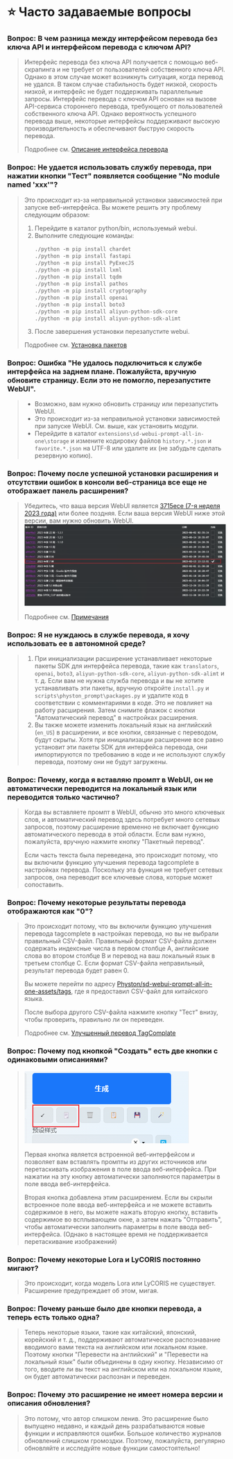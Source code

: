 # :star: Часто задаваемые вопросы

### Вопрос: В чем разница между интерфейсом перевода без ключа API и интерфейсом перевода с ключом API?

> Интерфейс перевода без ключа API получается с помощью веб-скрапинга и не требует от пользователей собственного ключа API. Однако в этом случае может возникнуть ситуация, когда перевод не удался. В таком случае стабильность будет низкой, скорость низкой, и интерфейс не будет поддерживать параллельные запросы. Интерфейс перевода с ключом API основан на вызове API-сервиса стороннего перевода, требующего от пользователей собственного ключа API. Однако вероятность успешного перевода выше, некоторые интерфейсы поддерживают высокую производительность и обеспечивают быструю скорость перевода.
>
> Подробнее см. [Описание интерфейса перевода](/ru/TranslationApiConfiguration.md#Описание-интерфейса-перевода)

### Вопрос: Не удается использовать службу перевода, при нажатии кнопки "Тест" появляется сообщение "No module named 'xxx'"?

> Это происходит из-за неправильной установки зависимостей при запуске веб-интерфейса. Вы можете решить эту проблему следующим образом:
> 1. Перейдите в каталог python/bin, используемый webui.
> 2. Выполните следующие команды:
>    ```
>    ./python -m pip install chardet
>    ./python -m pip install fastapi
>    ./python -m pip install PyExecJS
>    ./python -m pip install lxml
>    ./python -m pip install tqdm
>    ./python -m pip install pathos
>    ./python -m pip install cryptography
>    ./python -m pip install openai
>    ./python -m pip install boto3
>    ./python -m pip install aliyun-python-sdk-core
>    ./python -m pip install aliyun-python-sdk-alimt
>    ```
> 3. После завершения установки перезапустите webui.
>
> Подробнее см. [Установка пакетов](/ru/InstallationPackages.md)

### Вопрос: Ошибка "Не удалось подключиться к службе интерфейса на заднем плане. Пожалуйста, вручную обновите страницу. Если это не помогло, перезапустите WebUI".

> - Возможно, вам нужно обновить страницу или перезапустить WebUI.
> - Это происходит из-за неправильной установки зависимостей при запуске WebUI. См. выше, как установить модули.
> - Перейдите в каталог `extensions\sd-webui-prompt-all-in-one\storage` и измените кодировку файлов `history.*.json` и `favorite.*.json` на UTF-8 или удалите их (не забудьте сделать резервную копию).

### Вопрос: Почему после успешной установки расширения и отсутствии ошибок в консоли веб-страница все еще не отображает панель расширения?

> Убедитесь, что ваша версия WebUI является [3715ece (7-я неделя 2023 года)](https://github.com/AUTOMATIC1111/stable-diffusion-webui/commit/3715ece) или более поздняя. Если ваша версия WebUI ниже этой версии, вам нужно обновить WebUI.
> ![](../assets/images/minimum_version_webui.png)
>
> Подробнее см. [Примечания](/ru/Installation.md#Примечания)

### Вопрос: Я не нуждаюсь в службе перевода, я хочу использовать ее в автономной среде?

> 1. При инициализации расширение устанавливает некоторые пакеты SDK для интерфейса перевода, такие как `translators`, `openai`, `boto3`, `aliyun-python-sdk-core`, `aliyun-python-sdk-alimt` и т. д. Если вам не нужна служба перевода и вы не хотите устанавливать эти пакеты, вручную откройте `install.py` и `scripts\physton_prompt\packages.py` и удалите код в соответствии с комментариями в коде. Это не повлияет на работу расширения. Затем снимите флажок с кнопки "Автоматический перевод" в настройках расширения.
> 2. Вы также можете изменить локальный язык на английский (`en_US`) в расширении, и все кнопки, связанные с переводом, будут скрыты. Хотя при инициализации расширение все равно установит эти пакеты SDK для интерфейса перевода, они импортируются по требованию в коде и не используют службу перевода, поэтому они не будут загружены.

### Вопрос: Почему, когда я вставляю промпт в WebUI, он не автоматически переводится на локальный язык или переводится только частично?

> Когда вы вставляете промпт в WebUI, обычно это много ключевых слов, и автоматический перевод здесь потребует много сетевых запросов, поэтому расширение временно не включает функцию автоматического перевода в этой области. Если вам нужно, пожалуйста, вручную нажмите кнопку "Пакетный перевод".
>
> Если часть текста была переведена, это происходит потому, что вы включили функцию улучшения перевода tagcomplete в настройках перевода. Поскольку эта функция не требует сетевых запросов, она переводит все ключевые слова, которые может сопоставить.

### Вопрос: Почему некоторые результаты перевода отображаются как "0"?

> Это происходит потому, что вы включили функцию улучшения перевода tagcomplete в настройках перевода, но вы не выбрали правильный CSV-файл. Правильный формат CSV-файла должен содержать индексные числа в первом столбце A, английские слова во втором столбце B и перевод на ваш локальный язык в третьем столбце C. Если формат CSV-файла неправильный, результат перевода будет равен 0.
>
> Вы можете перейти по адресу [Physton/sd-webui-prompt-all-in-one-assets/tags](https://github.com/Physton/sd-webui-prompt-all-in-one-assets/tree/main/tags), где я предоставил CSV-файл для китайского языка.
>
> После выбора другого CSV-файла нажмите кнопку "Тест" внизу, чтобы проверить, правильно ли он переведен.
>
> Подробнее см. [Улучшенный перевод TagComplate](/ru/TranslationApiConfiguration.md#Улучшенный-перевод-tagcomplate)

### Вопрос: Почему под кнопкой "Создать" есть две кнопки с одинаковыми описаниями?

> ![](../assets/images/paste.png)
>
> Первая кнопка является встроенной веб-интерфейсом и позволяет вам вставлять промпты из других источников или перетаскивать изображения в поле ввода веб-интерфейса. При нажатии на эту кнопку автоматически заполняются параметры в поле ввода веб-интерфейса.
>
> Вторая кнопка добавлена этим расширением. Если вы скрыли встроенное поле ввода веб-интерфейса и не можете вставить содержимое в него, вы можете нажать вторую кнопку, вставить содержимое во всплывающем окне, а затем нажать "Отправить", чтобы автоматически заполнить параметры в поле ввода веб-интерфейса. (Однако в настоящее время не поддерживается перетаскивание изображений)

### Вопрос: Почему некоторые Lora и LyCORIS постоянно мигают?

> Это происходит, когда модель Lora или LyCORIS не существует. Расширение предупреждает об этом, мигая.

### Вопрос: Почему раньше было две кнопки перевода, а теперь есть только одна?

> Теперь некоторые языки, такие как китайский, японский, корейский и т. д., поддерживают автоматическое распознавание вводимого вами текста на английском или локальном языке. Поэтому кнопки "Перевести на английский" и "Перевести на локальный язык" были объединены в одну кнопку. Независимо от того, вводите ли вы текст на английском или на локальном языке, он будет автоматически распознан и переведен.

### Вопрос: Почему это расширение не имеет номера версии и описания обновления?

> Это потому, что автор слишком ленив. Это расширение было выпущено недавно, и каждый день разрабатываются новые функции и исправляются ошибки. Большое количество журналов обновлений слишком громоздки. Поэтому, пожалуйста, регулярно обновляйте и исследуйте новые функции самостоятельно!